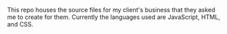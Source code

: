 This repo houses the source files for my client's business that they asked me to create for them. Currently the languages used are JavaScript, HTML, and CSS. 
